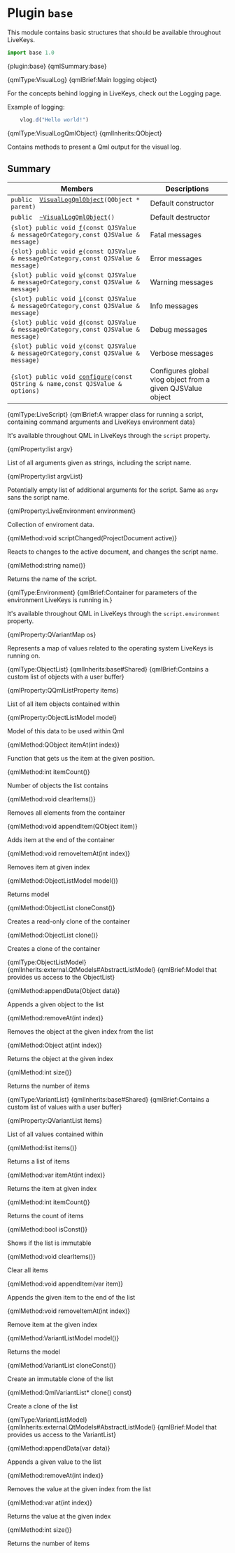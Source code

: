 # Plugin `base`

This module contains basic structures that should be available throughout LiveKeys.

```js
import base 1.0
```

{plugin:base}
{qmlSummary:base}

{qmlType:VisualLog}
{qmlBrief:Main logging object}

For the concepts behind logging in LiveKeys, check out the Logging page.

Example of logging:
```qml
    vlog.d("Hello world!")
```



{qmlType:VisualLogQmlObject}
{qmlInherits:QObject}

Contains methods to present a Qml output for the visual log.

## Summary

 Members                        | Descriptions
--------------------------------|---------------------------------------------
`public  `[`VisualLogQmlObject`](#classlv_1_1VisualLogQmlObject_1ac3a27d9bb38cd9f189c95f8a79d61257)`(QObject * parent)` | Default constructor
`public  `[`~VisualLogQmlObject`](#classlv_1_1VisualLogQmlObject_1a54f3f38b1658241041748e82f8f1deb3)`()` | Default destructor
`{slot} public void `[`f`](#classlv_1_1VisualLogQmlObject_1a2b7123f619d3564da11bdc75e99f61ea)`(const QJSValue & messageOrCategory,const QJSValue & message)` | Fatal messages
`{slot} public void `[`e`](#classlv_1_1VisualLogQmlObject_1a5d4f19af2f90eb47048c733d7146b347)`(const QJSValue & messageOrCategory,const QJSValue & message)` | Error messages
`{slot} public void `[`w`](#classlv_1_1VisualLogQmlObject_1a76fbd7794d720dfe64178358eb63b2da)`(const QJSValue & messageOrCategory,const QJSValue & message)` | Warning messages
`{slot} public void `[`i`](#classlv_1_1VisualLogQmlObject_1abeb16144544ca7f470473d723ba429aa)`(const QJSValue & messageOrCategory,const QJSValue & message)` | Info messages
`{slot} public void `[`d`](#classlv_1_1VisualLogQmlObject_1a1051706a172dc9dfd397df4dce67aed6)`(const QJSValue & messageOrCategory,const QJSValue & message)` | Debug messages
`{slot} public void `[`v`](#classlv_1_1VisualLogQmlObject_1a7dafe4fb50af4f244deb3309f8215630)`(const QJSValue & messageOrCategory,const QJSValue & message)` | Verbose messages
`{slot} public void `[`configure`](#classlv_1_1VisualLogQmlObject_1ae75b3b3484c2711a6c95772b745f5fed)`(const QString & name,const QJSValue & options)` | Configures global vlog object from a given QJSValue object


{qmlType:LiveScript}
{qmlBrief:A wrapper class for running a script, containing command arguments and LiveKeys environment data}

It's available throughout QML in LiveKeys through the `script` property.

{qmlProperty:list argv}

List of all arguments given as strings, including the script name.

{qmlProperty:list argvList}

Potentially empty list of additional arguments for the script. Same as `argv` sans the script name.

{qmlProperty:LiveEnvironment environment}

Collection of enviroment data.

{qmlMethod:void scriptChanged(ProjectDocument active)}

Reacts to changes to the active document, and changes the script name.

{qmlMethod:string name()}

Returns the name of the script.

{qmlType:Environment}
{qmlBrief:Container for parameters of the environment LiveKeys is running in.}

It's available throughout QML in LiveKeys through the `script.environment` property.

{qmlProperty:QVariantMap os}

Represents a map of values related to the operating system LiveKeys is running on.

{qmlType:ObjectList}
{qmlInherits:base#Shared}
{qmlBrief:Contains a custom list of objects with a user buffer}

{qmlProperty:QQmlListProperty items}

List of all item objects contained within

{qmlProperty:ObjectListModel model}

Model of this data to be used within Qml

{qmlMethod:QObject itemAt(int index)}

Function that gets us the item at the given position.

{qmlMethod:int itemCount()}

Number of objects the list contains

{qmlMethod:void clearItems()}

Removes all elements from the container

{qmlMethod:void appendItem(QObject item)}

Adds item at the end of the container

{qmlMethod:void removeItemAt(int index)}

Removes item at given index

{qmlMethod:ObjectListModel model()}

Returns model

{qmlMethod:ObjectList cloneConst()}

Creates a read-only clone of the container

{qmlMethod:ObjectList clone()}

Creates a clone of the container

{qmlType:ObjectListModel}
{qmlInherits:external.QtModels#AbstractListModel}
{qmlBrief:Model that provides us access to the ObjectList}

{qmlMethod:appendData(Object data)}

Appends a given object to the list

{qmlMethod:removeAt(int index)}

Removes the object at the given index from the list

{qmlMethod:Object at(int index)}

Returns the object at the given index

{qmlMethod:int size()}

Returns the number of items


{qmlType:VariantList}
{qmlInherits:base#Shared}
{qmlBrief:Contains a custom list of values with a user buffer}

{qmlProperty:QVariantList items}

List of all values contained within

{qmlMethod:list items()}

Returns a list of items

{qmlMethod:var itemAt(int index)}

Returns the item at given index

{qmlMethod:int itemCount()}

Returns the count of items

{qmlMethod:bool isConst()}

Shows if the list is immutable

{qmlMethod:void clearItems()}

Clear all items

{qmlMethod:void appendItem(var item)}

Appends the given item to the end of the list

{qmlMethod:void removeItemAt(int index)}

Remove item at the given index

{qmlMethod:VariantListModel model()}

Returns the model

{qmlMethod:VariantList cloneConst()}

Create an immutable clone of the list

{qmlMethod:QmlVariantList* clone() const}

Create a clone of the list

{qmlType:VariantListModel}
{qmlInherits:external.QtModels#AbstractListModel}
{qmlBrief:Model that provides us access to the VariantList}

{qmlMethod:appendData(var data)}

Appends a given value to the list

{qmlMethod:removeAt(int index)}

Removes the value at the given index from the list

{qmlMethod:var at(int index)}

Returns the value at the given index

{qmlMethod:int size()}

Returns the number of items
